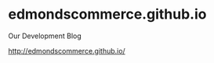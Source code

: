 edmondscommerce.github.io
=========================

Our Development Blog

http://edmondscommerce.github.io/
